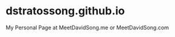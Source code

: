 dstratossong.github.io
======================

My Personal Page at MeetDavidSong.me or MeetDavidSong.com

